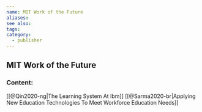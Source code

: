 ```yaml
---
name: MIT Work of the Future
aliases:
see also:
tags:
category:
  - publisher
---
```


## MIT Work of the Future

### Content:
[[@Qin2020-ng|The Learning System At Ibm]]
[[@Sarma2020-br|Applying New Education Technologies To Meet Workforce Education Needs]]